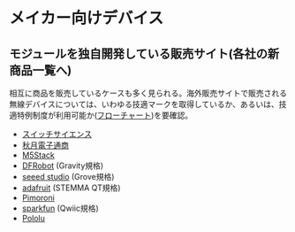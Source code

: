 # メイカー向けデバイス

## モジュールを独自開発している販売サイト(各社の新商品一覧へ)

相互に商品を販売しているケースも多く見られる。海外販売サイトで販売される無線デバイスについては、いわゆる技適マークを取得しているか、あるいは、技適特例制度が利用可能か([フローチャート](https://exp-sp.denpa.soumu.go.jp/public/))を要確認。

- [スイッチサイエンス](https://www.switch-science.com/collections/%E6%96%B0%E5%95%86%E5%93%81)
- [秋月電子通商](https://akizukidenshi.com/catalog/e/enewall_dT/)
- [M5Stack](https://shop.m5stack.com/collections/m5stack-new-arrival)
- [DFRobot](https://www.dfrobot.com/new-products) (Gravity規格)
- [seeed studio](https://www.seeedstudio.com/act-4.html) (Grove規格)
- [adafruit](https://www.adafruit.com/new) (STEMMA QT規格)
- [Pimoroni](https://shop.pimoroni.com/collections/new-products?sort=new)
- [sparkfun](https://www.sparkfun.com/categories/new_products) (Qwiic規格)
- [Pololu](https://www.pololu.com/category/42/new-products)
